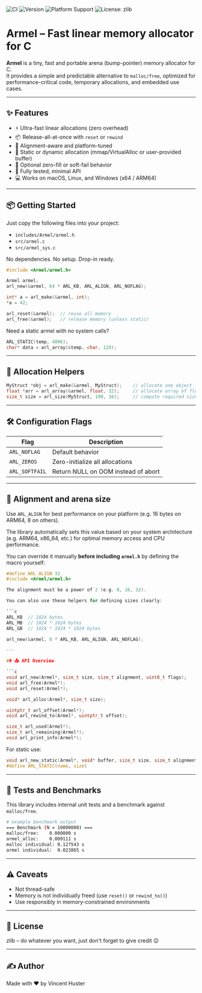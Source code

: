 ![CI](https://github.com/vcthuster/armel/actions/workflows/ci.yml/badge.svg)
![Version](https://img.shields.io/badge/version-v1.0.0-yellow)
![Platform Support](https://img.shields.io/badge/platform-macOS%20%7C%20Linux%20%7C%20Windows-blue)
![License: zlib](https://img.shields.io/badge/license-zlib-lightgrey)

# Armel – Fast linear memory allocator for C

**Armel** is a tiny, fast and portable arena (bump-pointer) memory allocator for C.  
It provides a simple and predictable alternative to `malloc/free`, optimized for performance-critical code, temporary allocations, and embedded use cases.

---

## ✨ Features

- ⚡ Ultra-fast linear allocations (zero overhead)
- 📦 Release-all-at-once with `reset` or `rewind`
- 🎯 Alignment-aware and platform-tuned
- 🧱 Static or dynamic allocation (mmap/VirtualAlloc or user-provided buffer)
- 🔄 Optional zero-fill or soft-fail behavior
- 🧪 Fully tested, minimal API
- 💻 Works on macOS, Linux, and Windows (x64 / ARM64)

---

## 📦 Getting Started

Just copy the following files into your project:

- `includes/Armel/armel.h`
- `src/armel.c`
- `src/armel_sys.c`

No dependencies. No setup. Drop-in ready.

```c
#include <Armel/armel.h>

Armel armel;
arl_new(&armel, 64 * ARL_KB, ARL_ALIGN, ARL_NOFLAG);

int* a = arl_make(&armel, int);
*a = 42;

arl_reset(&armel);  // reuse all memory
arl_free(&armel);   // release memory (unless static)
```

Need a static armel with no system calls?

```c
ARL_STATIC(temp, 4096);
char* data = arl_array(&temp, char, 128);
```

---

## 🔧 Allocation Helpers

```c
MyStruct *obj = arl_make(&armel, MyStruct);    // allocate one object
float *arr = arl_array(&armel, float, 32);     // allocate array of floats
size_t size = arl_size(MyStruct, 100, 16);     // compute required size
```

---

## 🛠️ Configuration Flags

| Flag             | Description                               |
|------------------|-------------------------------------------|
| `ARL_NOFLAG`     | Default behavior                          |
| `ARL_ZEROS`      | Zero-initialize all allocations           |
| `ARL_SOFTFAIL`   | Return NULL on OOM instead of abort       |

---

## 📐 Alignment and arena size

Use `ARL_ALIGN` for best performance on your platform (e.g. 16 bytes on ARM64, 8 on others).

The library automatically sets this value based on your system architecture  
(e.g. ARM64, x86_64, etc.) for optimal memory access and CPU performance.

You can override it manually **before including `armel.h`** by defining the macro yourself:

```c
#define ARL_ALIGN 32
#include <Armel/armel.h>

The alignment must be a power of 2 (e.g. 8, 16, 32).

You can also use these helpers for defining sizes clearly:

```c
ARL_KB  // 1024 bytes
ARL_MB  // 1024 * 1024 bytes
ARL_GB  // 1024 * 1024 * 1024 bytes

arl_new(&armel, 8 * ARL_KB, ARL_ALIGN, ARL_NOFLAG);

---

## 📤 API Overview

```c
void arl_new(Armel*, size_t size, size_t alignment, uint8_t flags);
void arl_free(Armel*);
void arl_reset(Armel*);

void* arl_alloc(Armel*, size_t size);

uintptr_t arl_offset(Armel*);
void arl_rewind_to(Armel*, uintptr_t offset);

size_t arl_used(Armel*);
size_t arl_remaining(Armel*);
void arl_print_info(Armel*);
```

For static use:
```c
void arl_new_static(Armel*, void* buffer, size_t size, size_t alignment, uint8_t flags);
#define ARL_STATIC(name, size)
```

---

## 🧪 Tests and Benchmarks

This library includes internal unit tests and a benchmark against `malloc/free`.

```bash
# example benchmark output
=== Benchmark (N = 10000000) ===
malloc/free:    0.000000 s
armel_alloc:    0.009111 s
malloc individual: 0.127543 s
armel individual:  0.023865 s
```

---

## ⚠️ Caveats

- Not thread-safe
- Memory is not individually freed (use `reset()` or `rewind_to()`)
- Use responsibly in memory-constrained environments

---

## 📄 License

zlib – do whatever you want, just don't forget to give credit 😉

---

## ✍️ Author

Made with ❤️ by Vincent Huster
